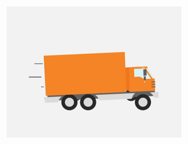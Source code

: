  <img src="https://github.com/ebtesam22/Classification-/blob/main/shipping%20photo.gif" width="400"/>

